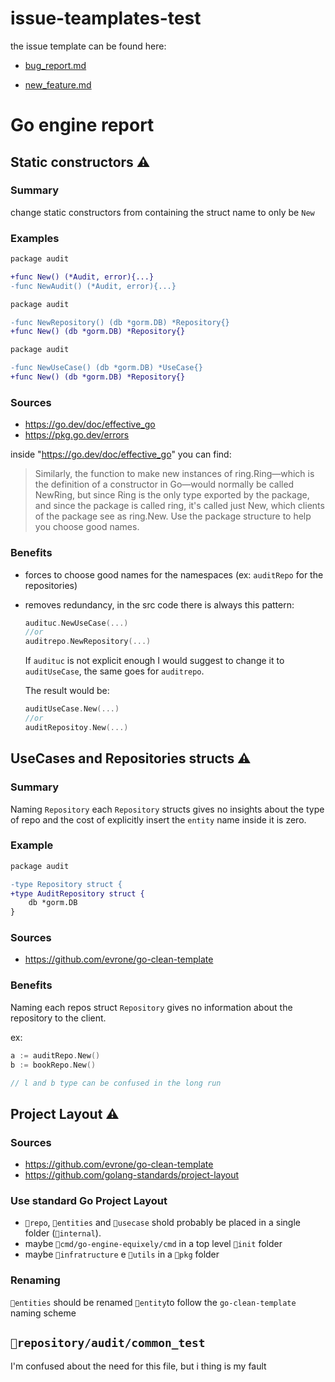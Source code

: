 # issue-teamplates-test

the issue template can be found here:

- [bug_report.md](/.github/ISSUE_TEMPLATE/bug_report.md)

- [new_feature.md](/.github/ISSUE_TEMPLATE/new_feature.md)

# Go engine report

## Static constructors ⚠️

### Summary

change static constructors from containing the struct name to only be `New`

### Examples
```diff
package audit

+func New() (*Audit, error){...}
-func NewAudit() (*Audit, error){...}
```

```diff
package audit

-func NewRepository() (db *gorm.DB) *Repository{}
+func New() (db *gorm.DB) *Repository{}
```

```diff
package audit

-func NewUseCase() (db *gorm.DB) *UseCase{}
+func New() (db *gorm.DB) *Repository{}
```

### Sources
- https://go.dev/doc/effective_go
- https://pkg.go.dev/errors

inside "https://go.dev/doc/effective_go" you can find:

>  Similarly, the function to make new instances of ring.Ring—which is the definition of a constructor in Go—would normally be called NewRing, but since Ring is the only type exported by the package, and since the package is called ring, it's called just New, which clients of the package see as ring.New. Use the package structure to help you choose good names.

### Benefits

- forces to choose good names for the namespaces (ex: `auditRepo` for the repositories)

- removes redundancy, in the src code there is always this pattern:

    ```go
    audituc.NewUseCase(...)
    //or
    auditrepo.NewRepository(...)
    ```

    If `audituc` is not explicit enough I would suggest to change it to `auditUseCase`, the same goes for `auditrepo`.

    The result would be:

    ```go
    auditUseCase.New(...)
    //or
    auditRepositoy.New(...)
    ```

## UseCases and Repositories structs ⚠️

### Summary

Naming `Repository` each  `Repository` structs gives no insights about the type of repo and the cost of explicitly insert the `entity` name inside it is zero.

### Example

```diff
package audit

-type Repository struct {
+type AuditRepository struct {
	db *gorm.DB
}

```

### Sources
- https://github.com/evrone/go-clean-template

### Benefits

Naming each repos struct `Repository` gives no information about the repository to the client.

ex:

```go
a := auditRepo.New()
b := bookRepo.New()

// l and b type can be confused in the long run
```
## Project Layout ⚠️

### Sources
- https://github.com/evrone/go-clean-template
- https://github.com/golang-standards/project-layout


### Use standard Go Project Layout

- `📁repo`, `📁entities` and  `📁usecase` shold probably be placed in a single folder (`📁internal`).
- maybe `📁cmd/go-engine-equixely/cmd` in a top level `📁init` folder
- maybe `📁infratructure` e `📁utils` in a `📁pkg` folder 

### Renaming

`📁entities` should be renamed `📁entity`to follow the `go-clean-template` naming scheme

## `📃repository/audit/common_test`

I'm confused about the need for this file, but i thing is my fault
